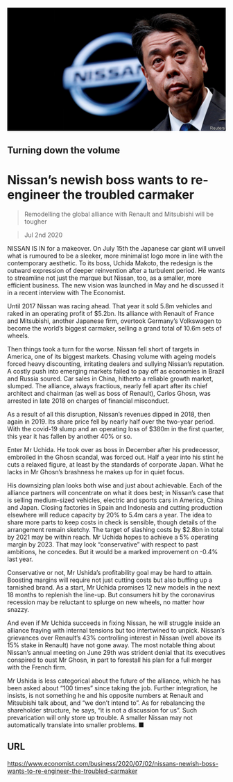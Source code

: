 ![](./images/20200704_WBP501.jpg)

## Turning down the volume

# Nissan’s newish boss wants to re-engineer the troubled carmaker

> Remodelling the global alliance with Renault and Mitsubishi will be tougher

> Jul 2nd 2020

NISSAN IS IN for a makeover. On July 15th the Japanese car giant will unveil what is rumoured to be a sleeker, more minimalist logo more in line with the contemporary aesthetic. To its boss, Uchida Makoto, the redesign is the outward expression of deeper reinvention after a turbulent period. He wants to streamline not just the marque but Nissan, too, as a smaller, more efficient business. The new vision was launched in May and he discussed it in a recent interview with The Economist.

Until 2017 Nissan was racing ahead. That year it sold 5.8m vehicles and raked in an operating profit of $5.2bn. Its alliance with Renault of France and Mitsubishi, another Japanese firm, overtook Germany’s Volkswagen to become the world’s biggest carmaker, selling a grand total of 10.6m sets of wheels.

Then things took a turn for the worse. Nissan fell short of targets in America, one of its biggest markets. Chasing volume with ageing models forced heavy discounting, irritating dealers and sullying Nissan’s reputation. A costly push into emerging markets failed to pay off as economies in Brazil and Russia soured. Car sales in China, hitherto a reliable growth market, slumped. The alliance, always fractious, nearly fell apart after its chief architect and chairman (as well as boss of Renault), Carlos Ghosn, was arrested in late 2018 on charges of financial misconduct.

As a result of all this disruption, Nissan’s revenues dipped in 2018, then again in 2019. Its share price fell by nearly half over the two-year period. With the covid-19 slump and an operating loss of $380m in the first quarter, this year it has fallen by another 40% or so.

Enter Mr Uchida. He took over as boss in December after his predecessor, embroiled in the Ghosn scandal, was forced out. Half a year into his stint he cuts a relaxed figure, at least by the standards of corporate Japan. What he lacks in Mr Ghosn’s brashness he makes up for in quiet focus.

His downsizing plan looks both wise and just about achievable. Each of the alliance partners will concentrate on what it does best; in Nissan’s case that is selling medium-sized vehicles, electric and sports cars in America, China and Japan. Closing factories in Spain and Indonesia and cutting production elsewhere will reduce capacity by 20% to 5.4m cars a year. The idea to share more parts to keep costs in check is sensible, though details of the arrangement remain sketchy. The target of slashing costs by $2.8bn in total by 2021 may be within reach. Mr Uchida hopes to achieve a 5% operating margin by 2023. That may look “conservative” with respect to past ambitions, he concedes. But it would be a marked improvement on -0.4% last year.

Conservative or not, Mr Ushida’s profitability goal may be hard to attain. Boosting margins will require not just cutting costs but also buffing up a tarnished brand. As a start, Mr Uchida promises 12 new models in the next 18 months to replenish the line-up. But consumers hit by the coronavirus recession may be reluctant to splurge on new wheels, no matter how snazzy.

And even if Mr Uchida succeeds in fixing Nissan, he will struggle inside an alliance fraying with internal tensions but too intertwined to unpick. Nissan’s grievances over Renault’s 43% controlling interest in Nissan (well above its 15% stake in Renault) have not gone away. The most notable thing about Nissan’s annual meeting on June 29th was strident denial that its executives conspired to oust Mr Ghosn, in part to forestall his plan for a full merger with the French firm.

Mr Ushida is less categorical about the future of the alliance, which he has been asked about “100 times” since taking the job. Further integration, he insists, is not something he and his opposite numbers at Renault and Mitsubishi talk about, and “we don’t intend to”. As for rebalancing the shareholder structure, he says, “it is not a discussion for us”. Such prevarication will only store up trouble. A smaller Nissan may not automatically translate into smaller problems. ■

## URL

https://www.economist.com/business/2020/07/02/nissans-newish-boss-wants-to-re-engineer-the-troubled-carmaker

